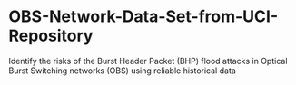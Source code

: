 # OBS-Network-Data-Set-from-UCI-Repository
Identify the risks of the Burst Header Packet (BHP) flood attacks in Optical Burst Switching networks (OBS) using reliable historical data
